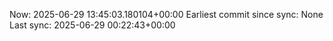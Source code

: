Now: 2025-06-29 13:45:03.180104+00:00 Earliest commit since sync: None Last sync: 2025-06-29 00:22:43+00:00
